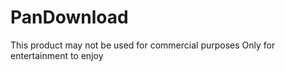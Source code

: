 # PanDownload
This product may not be used for commercial purposes Only for entertainment to enjoy

